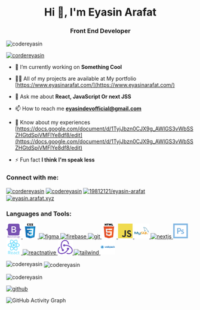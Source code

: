 <h1 align="center">Hi 👋, I'm Eyasin Arafat</h1>
<h3 align="center">Front End Developer</h3>

<p align="left"> <img src="https://komarev.com/ghpvc/?username=codereyasin&label=Profile%20views&color=0e75b6&style=flat" alt="codereyasin" /> </p>

<p align="left"> <a href="https://twitter.com/cordereyasin" target="blank"><img src="https://img.shields.io/twitter/follow/cordereyasin?logo=twitter&style=for-the-badge" alt="cordereyasin" /></a> </p>

- 🔭 I’m currently working on **Something Cool**

- 👨‍💻 All of my projects are available at My portfolio [https://www.eyasinarafat.com/](https://www.eyasinarafat.com/)

- 💬 Ask me about **React, JavaScript Or next JSS**

- 📫 How to reach me **eyasindevofficial@gmail.com**

- 📄 Know about my experiences [https://docs.google.com/document/d/1TyjJbzn0CJX9g_AWlGS3vWbSSZHGtdSpiVMFlYe8df8/edit](https://docs.google.com/document/d/1TyjJbzn0CJX9g_AWlGS3vWbSSZHGtdSpiVMFlYe8df8/edit)

- ⚡ Fun fact **I think I'm speak less**

<h3 align="left">Connect with me:</h3>
<p align="left">
<a href="https://twitter.com/cordereyasin" target="blank"><img align="center" src="https://raw.githubusercontent.com/rahuldkjain/github-profile-readme-generator/master/src/images/icons/Social/twitter.svg" alt="cordereyasin" height="30" width="40" /></a>
<a href="https://linkedin.com/in/codereyasin" target="blank"><img align="center" src="https://raw.githubusercontent.com/rahuldkjain/github-profile-readme-generator/master/src/images/icons/Social/linked-in-alt.svg" alt="codereyasin" height="30" width="40" /></a>
<a href="https://stackoverflow.com/users/19812121/eyasin-arafat" target="blank"><img align="center" src="https://raw.githubusercontent.com/rahuldkjain/github-profile-readme-generator/master/src/images/icons/Social/stack-overflow.svg" alt="19812121/eyasin-arafat" height="30" width="40" /></a>
<a href="https://fb.com/eyasin.arafat.xyz" target="blank"><img align="center" src="https://raw.githubusercontent.com/rahuldkjain/github-profile-readme-generator/master/src/images/icons/Social/facebook.svg" alt="eyasin.arafat.xyz" height="30" width="40" /></a>
</p>

<h3 align="left">Languages and Tools:</h3>
<p align="left"> <a href="https://getbootstrap.com" target="_blank" rel="noreferrer"> <img src="https://raw.githubusercontent.com/devicons/devicon/master/icons/bootstrap/bootstrap-plain-wordmark.svg" alt="bootstrap" width="40" height="40"/> </a> <a href="https://www.w3schools.com/css/" target="_blank" rel="noreferrer"> <img src="https://raw.githubusercontent.com/devicons/devicon/master/icons/css3/css3-original-wordmark.svg" alt="css3" width="40" height="40"/> </a> <a href="https://www.figma.com/" target="_blank" rel="noreferrer"> <img src="https://www.vectorlogo.zone/logos/figma/figma-icon.svg" alt="figma" width="40" height="40"/> </a> <a href="https://firebase.google.com/" target="_blank" rel="noreferrer"> <img src="https://www.vectorlogo.zone/logos/firebase/firebase-icon.svg" alt="firebase" width="40" height="40"/> </a> <a href="https://git-scm.com/" target="_blank" rel="noreferrer"> <img src="https://www.vectorlogo.zone/logos/git-scm/git-scm-icon.svg" alt="git" width="40" height="40"/> </a> <a href="https://www.w3.org/html/" target="_blank" rel="noreferrer"> <img src="https://raw.githubusercontent.com/devicons/devicon/master/icons/html5/html5-original-wordmark.svg" alt="html5" width="40" height="40"/> </a> <a href="https://developer.mozilla.org/en-US/docs/Web/JavaScript" target="_blank" rel="noreferrer"> <img src="https://raw.githubusercontent.com/devicons/devicon/master/icons/javascript/javascript-original.svg" alt="javascript" width="40" height="40"/> </a> <a href="https://www.mysql.com/" target="_blank" rel="noreferrer"> <img src="https://raw.githubusercontent.com/devicons/devicon/master/icons/mysql/mysql-original-wordmark.svg" alt="mysql" width="40" height="40"/> </a> <a href="https://nextjs.org/" target="_blank" rel="noreferrer"> <img src="https://cdn.worldvectorlogo.com/logos/nextjs-2.svg" alt="nextjs" width="40" height="40"/> </a> <a href="https://www.photoshop.com/en" target="_blank" rel="noreferrer"> <img src="https://raw.githubusercontent.com/devicons/devicon/master/icons/photoshop/photoshop-line.svg" alt="photoshop" width="40" height="40"/> </a> <a href="https://reactjs.org/" target="_blank" rel="noreferrer"> <img src="https://raw.githubusercontent.com/devicons/devicon/master/icons/react/react-original-wordmark.svg" alt="react" width="40" height="40"/> </a> <a href="https://reactnative.dev/" target="_blank" rel="noreferrer"> <img src="https://reactnative.dev/img/header_logo.svg" alt="reactnative" width="40" height="40"/> </a> <a href="https://redux.js.org" target="_blank" rel="noreferrer"> <img src="https://raw.githubusercontent.com/devicons/devicon/master/icons/redux/redux-original.svg" alt="redux" width="40" height="40"/> </a> <a href="https://tailwindcss.com/" target="_blank" rel="noreferrer"> <img src="https://www.vectorlogo.zone/logos/tailwindcss/tailwindcss-icon.svg" alt="tailwind" width="40" height="40"/> </a> <a href="https://webpack.js.org" target="_blank" rel="noreferrer"> <img src="https://raw.githubusercontent.com/devicons/devicon/d00d0969292a6569d45b06d3f350f463a0107b0d/icons/webpack/webpack-original-wordmark.svg" alt="webpack" width="40" height="40"/> </a> </p>

<p><img align="left" src="https://github-readme-stats.vercel.app/api/top-langs?username=codereyasin&show_icons=true&locale=en&layout=compact" alt="codereyasin" /></p>

<p>&nbsp;<img align="center" src="https://github-readme-stats.vercel.app/api?username=codereyasin&show_icons=true&locale=en" alt="codereyasin" /></p>

<p><img align="center" src="https://github-readme-streak-stats.herokuapp.com/?user=codereyasin&" alt="codereyasin" /></p>


[<img src='https://cdn.jsdelivr.net/npm/simple-icons@3.0.1/icons/github.svg' alt='github' height='40'>](https://github.com/codereyasin)  

![GitHub Activity Graph](https://activity-graph.herokuapp.com/graph?username=codereyasin)  



